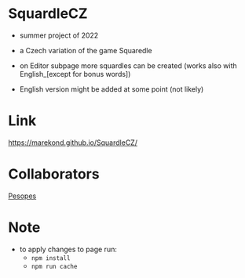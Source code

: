 # SquardleCZ
- summer project of 2022
- a Czech variation of the game Squaredle
- on Editor subpage more squardles can be created (works also with English_[except for bonus words])

- English version might be added at some point (not likely)

# Link
https://marekond.github.io/SquardleCZ/

# Collaborators
[Pesopes](https://github.com/Pesopes)

# Note
- to apply changes to page run: 
	- `npm install`
	- `npm run cache`
